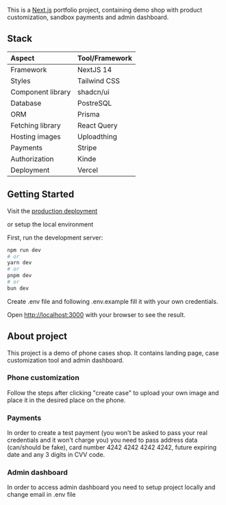 This is a [Next.js](https://nextjs.org/) portfolio project, containing demo shop with product customization, sandbox payments and admin dashboard.

## Stack

| **Aspect**              | **Tool/Framework**  |
|:------------------------|:--------------------|
| Framework               | NextJS 14           |
| Styles                  | Tailwind CSS        |
| Component library       | shadcn/ui           |
| Database                | PostreSQL           |
| ORM                     | Prisma              |
| Fetching library        | React Query         |
| Hosting images          | Uploadthing         |
| Payments                | Stripe              |
| Authorization           | Kinde               |
| Deployment              | Vercel              |

## Getting Started

Visit the [production deployment](https://casecobra-ruddy.vercel.app/)

or setup the local environment

First, run the development server:

```bash
npm run dev
# or
yarn dev
# or
pnpm dev
# or
bun dev
```

Create .env file and following .env.example fill it with your own credentials.

Open [http://localhost:3000](http://localhost:3000) with your browser to see the result.

## About project

This project is a demo of phone cases shop. It contains landing page, case customization tool and admin dashboard.

### Phone customization

Follow the steps after clicking "create case" to upload your own image and place it in the desired place on the phone.

### Payments

In order to create a test payment (you won't be asked to pass your real credentials and it won't charge you) you need to pass address data (can/should be fake), card number 4242 4242 4242 4242, future expiring date and any 3 digits in CVV code.

### Admin dashboard

In order to access admin dashboard you need to setup project locally and change email in .env file
